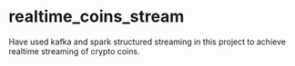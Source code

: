 # realtime_coins_stream
Have used kafka and spark structured streaming in this project to achieve realtime streaming of crypto coins.

